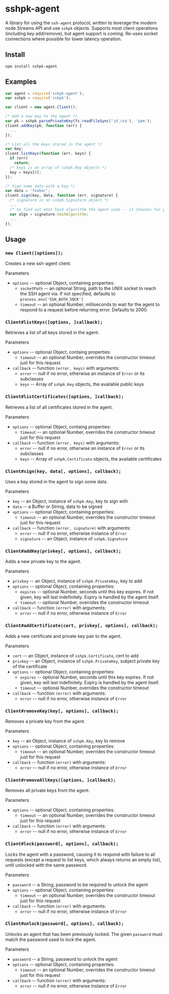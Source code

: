 sshpk-agent
===========

A library for using the `ssh-agent` protocol, written to leverage the modern
node Streams API and use `sshpk` objects. Supports most client operations
(including key add/remove), but agent support is coming. Re-uses socket
connections where possible for lower latency operation.

Install
-------

```
npm install sshpk-agent
```

Examples
--------

```js
var agent = require('sshpk-agent');
var sshpk = require('sshpk');

var client = new agent.Client();

/* Add a new key to the agent */
var pk = sshpk.parsePrivateKey(fs.readFileSync('id_rsa'), 'pem');
client.addKey(pk, function (err) {
  ...
});

/* List all the keys stored in the agent */
var key;
client.listKeys(function (err, keys) {
  if (err)
    return;
  /* keys is an array of sshpk.Key objects */
  key = keys[0];
});

/* Sign some data with a key */
var data = 'foobar';
client.sign(key, data, function (err, signature) {
  /* signature is an sshpk.Signature object */
  ...
  /* to find out what hash algorithm the agent used -- it chooses for you */
  var algo = signature.hashAlgorithm;
  ...
});
```

Usage
-----

### `new Client([options]);`

Creates a new ssh-agent client.

Parameters

- `options` -- optional Object, containing properties:
  - `socketPath` -- an optional String, path to the UNIX socket to reach the SSH
                    agent via. If not specified, defaults to
                    `process.env['SSH_AUTH_SOCK']`
  - `timeout` -- an optional Number, milliseconds to wait for the agent to
                 respond to a request before returning error. Defaults to 2000.

### `Client#listKeys([options, ]callback);`

Retrieves a list of all keys stored in the agent.

Parameters

- `options` -- optional Object, containg properties:
  - `timeout` -- an optional Number, overrides the constructor timeout just for
                 this request
- `callback` -- function `(error, keys)` with arguments:
  - `error` -- null if no error, otherwise an instance of `Error` or its
               subclasses
  - `keys` -- Array of `sshpk.Key` objects, the available public keys

### `Client#listCertificates([options, ]callback);`

Retrieves a list of all certificates stored in the agent.

Parameters

- `options` -- optional Object, containg properties:
  - `timeout` -- an optional Number, overrides the constructor timeout just for
                 this request
- `callback` -- function `(error, keys)` with arguments:
  - `error` -- null if no error, otherwise an instance of `Error` or its
               subclasses
  - `keys` -- Array of `sshpk.Certificate` objects, the available certificates

### `Client#sign(key, data[, options], callback);`

Uses a key stored in the agent to sign some data.

Parameters

- `key` -- an Object, instance of `sshpk.Key`, key to sign with
- `data` -- a Buffer or String, data to be signed
- `options` -- optional Object, containing properties:
  - `timeout` -- an optional Number, overrides the constructor timeout just for
                 this request
- `callback` -- function `(error, signature)` with arguments:
  - `error` -- null if no error, otherwise instance of `Error`
  - `signature` -- an Object, instance of `sshpk.Signature`

### `Client#addKey(privkey[, options], callback);`

Adds a new private key to the agent.

Parameters

- `privkey` -- an Object, instance of `sshpk.PrivateKey`, key to add
- `options` -- optional Object, containing properties:
  - `expires` -- optional Number, seconds until this key expires. If not given,
                 key will last indefinitely. Expiry is handled by the agent
                 itself.
  - `timeout` -- optional Number, overrides the constructor timeout
- `callback` -- function `(error)` with arguments:
  - `error` -- null if no error, otherwise instance of `Error`

### `Client#addCertificate(cert, privkey[, options], callback);`

Adds a new certificate and private key pair to the agent.

Parameters

- `cert` -- an Object, instance of `sshpk.Certificate`, cert to add
- `privkey` -- an Object, instance of `sshpk.PrivateKey`, subject private key
               of the certificate
- `options` -- optional Object, containing properties:
  - `expires` -- optional Number, seconds until this key expires. If not given,
                 key will last indefinitely. Expiry is handled by the agent
                 itself.
  - `timeout` -- optional Number, overrides the constructor timeout
- `callback` -- function `(error)` with arguments:
  - `error` -- null if no error, otherwise instance of `Error`

### `Client#removeKey(key[, options], callback);`

Removes a private key from the agent.

Parameters

- `key` -- an Object, instance of `sshpk.Key`, key to remove
- `options` -- optional Object, containing properties:
  - `timeout` -- an optional Number, overrides the constructor timeout just for
                 this request
- `callback` -- function `(error)` with arguments:
  - `error` -- null if no error, otherwise instance of `Error`

### `Client#removeAllKeys([options, ]callback);`

Removes all private keys from the agent.

Parameters

- `options` -- optional Object, containing properties:
  - `timeout` -- an optional Number, overrides the constructor timeout just for
                 this request
- `callback` -- function `(error)` with arguments:
  - `error` -- null if no error, otherwise instance of `Error`

### `Client#lock(password[, options], callback);`

Locks the agent with a password, causing it to respond with failure to all
requests (except a request to list keys, which always returns an empty list),
until unlocked with the same password.

Parameters

- `password` -- a String, password to be required to unlock the agent
- `options` -- optional Object, containing properties:
  - `timeout` -- an optional Number, overrides the constructor timeout just for
                 this request
- `callback` -- function `(error)` with arguments:
  - `error` -- null if no error, otherwise instance of `Error`

### `Client#unlock(password[, options], callback);`

Unlocks an agent that has been previously locked. The given `password` must
match the password used to lock the agent.

Parameters

- `password` -- a String, password to unlock the agent
- `options` -- optional Object, containing properties:
  - `timeout` -- an optional Number, overrides the constructor timeout just for
                 this request
- `callback` -- function `(error)` with arguments:
  - `error` -- null if no error, otherwise instance of `Error`

